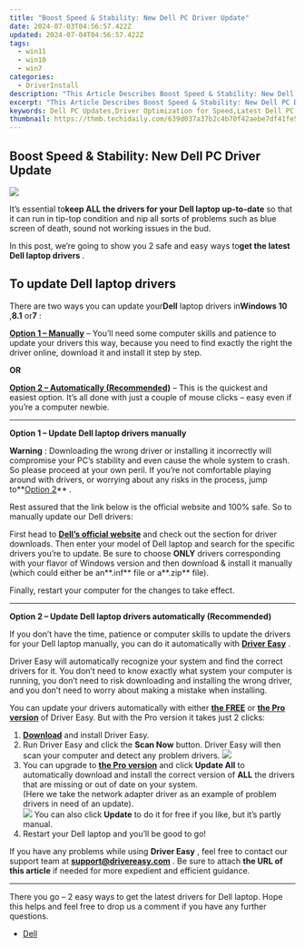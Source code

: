 ```yaml
---
title: "Boost Speed & Stability: New Dell PC Driver Update"
date: 2024-07-03T04:56:57.422Z
updated: 2024-07-04T04:56:57.422Z
tags:
  - win11
  - win10
  - win7
categories:
  - DriverInstall
description: "This Article Describes Boost Speed & Stability: New Dell PC Driver Update"
excerpt: "This Article Describes Boost Speed & Stability: New Dell PC Driver Update"
keywords: Dell PC Updates,Driver Optimization for Speed,Latest Dell PC Stability Improvements,Dell System Performance Enhancement,Upgraded Dell Computers for Faster Operations,Stable Dell PCs with Driver Updates,Dell Speed Boost Software Update
thumbnail: https://thmb.techidaily.com/639d037a37b2c4b70f42aebe7df41fe55ddc0ed820ba5f25e49c1dbd778b36d5.jpg
---
```


## Boost Speed & Stability: New Dell PC Driver Update

![](https://images.drivereasy.com/wp-content/uploads/2018/08/img_5b7a8e7292419.jpg)

 It’s essential to**keep ALL the drivers for your Dell laptop up-to-date** so that it can run in tip-top condition and nip all sorts of problems such as blue screen of death, sound not working issues in the bud.

 In this post, we’re going to show you 2 safe and easy ways to**get the latest Dell laptop drivers** .

## To update Dell laptop drivers

 There are two ways you can update your**Dell** laptop drivers in**Windows 10** ,**8.1** or**7** :

[**Option 1 – Manually**](#O1) – You’ll need some computer skills and patience to update your drivers this way, because you need to find exactly the right the driver online, download it and install it step by step.

**OR**

[**Option 2 – Automatically (Recommended)**](#O2) – This is the quickest and easiest option. It’s all done with just a couple of mouse clicks – easy even if you’re a computer newbie.

---

 **Option 1 – Update Dell laptop drivers manually**

**Warning** : Downloading the wrong driver or installing it incorrectly will compromise your PC’s stability and even cause the whole system to crash. So please proceed at your own peril. If you’re not comfortable playing around with drivers, or worrying about any risks in the process, jump to**[Option 2](#O2)** .

 Rest assured that the link below is the official website and 100% safe. So to manually update our Dell drivers:

 First head to **[Dell’s official website](https://shop-links.co/link/?exclusive=1&publisher_slug=itechdaily19598&url=https%3A%2F%2Fwww.dell.com%2Fen-us)** [](https://shop-links.co/link/?exclusive=1&publisher_slug=itechdaily19598&url=https%3A%2F%2Fwww.dell.com%2Fen-us) and check out the section for driver downloads. Then enter your model of Dell laptop and search for the specific drivers you’re to update. Be sure to choose **ONLY** drivers corresponding with your flavor of Windows version and then download & install it manually (which could either be an**.inf** file or a**.zip** file).

Finally, restart your computer for the changes to take effect.

---

 **Option 2 – Update Dell laptop drivers automatically (Recommended)**

 If you don’t have the time, patience or computer skills to update the  drivers for your Dell laptop manually, you can do it automatically with **[Driver Easy](https://tools.techidaily.com/drivereasy/download/)**  .

 Driver Easy will automatically recognize your system and find the correct drivers for it. You don’t need to know exactly what system your computer is running, you don’t need to risk downloading and installing the wrong driver, and you don’t need to worry about making a mistake when installing.

 You can update your drivers automatically with either **[the FREE](https://tools.techidaily.com/drivereasy/download/)**  or **[the Pro version](https://tools.techidaily.com/drivereasy/download/)**  of Driver Easy. But with the Pro version it takes just 2 clicks:

1. **[Download](https://tools.techidaily.com/drivereasy/download/)**  and install Driver Easy.
2. Run Driver Easy and click the **Scan Now** button. Driver Easy will then scan your computer and detect any problem drivers. ![](https://images.drivereasy.com/wp-content/uploads/2018/07/img_5b5aefd675a7c.jpg)
3. You can upgrade to **[the Pro version](https://tools.techidaily.com/drivereasy/download/)**  and click **Update All** to automatically download and install the correct version of **ALL**  the drivers that are missing or out of date on your system.  
 (Here we take the network adapter driver as an example of problem drivers in need of an update).  
![](https://images.drivereasy.com/wp-content/uploads/2018/07/img_5b5af0deb80ba.jpg) You can also click **Update**   to do it for free if you like, but it’s partly manual.
4. Restart your Dell laptop and you’ll be good to go!

 If you have any problems while using **Driver Easy** , feel free to contact our support team at **<support@drivereasy.com>** . Be sure to attach **the URL of this article** if needed for more expedient and efficient guidance.

---

 There you go – 2 easy ways to get the latest drivers for Dell laptop. Hope this helps and feel free to drop us a comment if you have any further questions.

* [Dell](https://tools.techidaily.com/drivereasy/download/)

<ins class="adsbygoogle"
     style="display:block"
     data-ad-format="autorelaxed"
     data-ad-client="ca-pub-7571918770474297"
     data-ad-slot="1223367746"></ins>



<ins class="adsbygoogle"
     style="display:block"
     data-ad-client="ca-pub-7571918770474297"
     data-ad-slot="8358498916"
     data-ad-format="auto"
     data-full-width-responsive="true"></ins>


